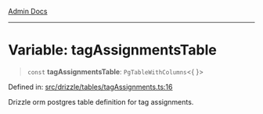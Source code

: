 [Admin Docs](/)

***

# Variable: tagAssignmentsTable

> `const` **tagAssignmentsTable**: `PgTableWithColumns`\<\{ \}\>

Defined in: [src/drizzle/tables/tagAssignments.ts:16](https://github.com/gautam-divyanshu/talawa-api/blob/1d38acecd3e456f869683fb8dca035a5e42010d5/src/drizzle/tables/tagAssignments.ts#L16)

Drizzle orm postgres table definition for tag assignments.
